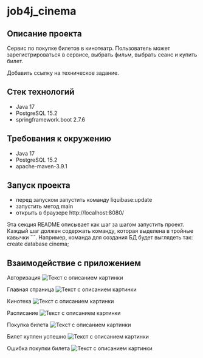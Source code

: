 # job4j_cinema

## Описание проекта

Сервис по покупке билетов в кинотеатр. Пользователь может зарегистрироваться в сервисе, выбрать фильм, выбрать сеанс
и купить билет.

Добавить ссылку на техническое задание.

## Стек технологий
- Java 17
- PostgreSQL 15.2
- springframework.boot 2.7.6

## Требования к окружению
- Java 17
- PostgreSQL 15.2
- apache-maven-3.9.1

## Запуск проекта

- перед запуском запустить команду liquibase:update
- запустить метод main
- открыть в браузере http://localhost:8080/

Эта секция README описывает как шаг за шагом запустить проект. Каждый шаг должен содержать команду, которая выделена в тройные кавычки ```. Например, команда для создания БД будет выглядеть так:
create database cinema;

## Взаимодействие с приложением
Авторизация
<image src="https://github.com/NikitaMigushev/job4j_cinema/blob/master/img/1.png" alt="Текст с описанием картинки" />

Главная страница
<image src="https://github.com/NikitaMigushev/job4j_cinema/blob/master/img/2.png" alt="Текст с описанием картинки" />

Кинотека
<image src="https://github.com/NikitaMigushev/job4j_cinema/blob/master/img/3.png" alt="Текст с описанием картинки" />

Расписание
<image src="https://github.com/NikitaMigushev/job4j_cinema/blob/master/img/4.png" alt="Текст с описанием картинки" />

Покупка билета
<image src="https://github.com/NikitaMigushev/job4j_cinema/blob/master/img/5.png" alt="Текст с описанием картинки" />

Билет куплен успешно
<image src="https://github.com/NikitaMigushev/job4j_cinema/blob/master/img/6.png" alt="Текст с описанием картинки" />

Ошибка покупки билета
<image src="https://github.com/NikitaMigushev/job4j_cinema/blob/master/img/7.png" alt="Текст с описанием картинки" />
